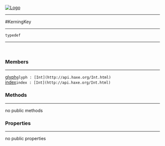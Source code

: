 
[![Logo](../../images/logo.png)](../../api/index.html)

---



#KerningKey



---

`typedef`
<span class="meta">

</span>


---

&nbsp;
&nbsp;

<h3>Members</h3> <hr/><span class="member apipage">
            <a name="glyph"><a class="lift" href="#glyph">glyph</a></a><code class="signature apipage">glyph : [Int](http://api.haxe.org/Int.html)</code><br/></span>
        <span class="small_desc_flat"></span><span class="member apipage">
            <a name="index"><a class="lift" href="#index">index</a></a><code class="signature apipage">index : [Int](http://api.haxe.org/Int.html)</code><br/></span>
        <span class="small_desc_flat"></span>

<h3>Methods</h3> <hr/>no public methods

<h3>Properties</h3> <hr/>no public properties

&nbsp;
&nbsp;
&nbsp;